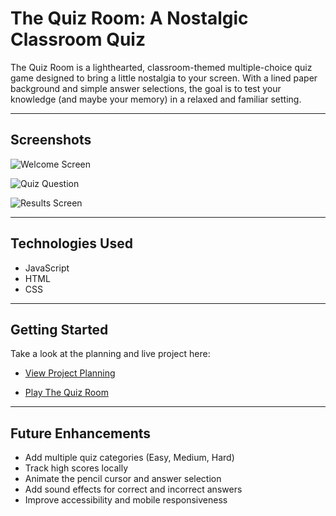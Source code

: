 # The Quiz Room: A Nostalgic Classroom Quiz

The Quiz Room is a lighthearted, classroom-themed multiple-choice quiz game designed to bring a little nostalgia to your screen. With a lined paper background and simple answer selections, the goal is to test your knowledge (and maybe your memory) in a relaxed and familiar setting.

---

## Screenshots

![Welcome Screen](https://i.imgur.com/HHlaEoM.png)

![Quiz Question](https://i.imgur.com/fpVJQoU.png)


![Results Screen](https://i.imgur.com/1fPaebA.png)

---

## Technologies Used

- JavaScript
- HTML
- CSS

---

## Getting Started

Take a look at the planning and live project here:

- [View Project Planning](https://trello.com/b/HWlxqldk/the-quiz-game)

- [Play The Quiz Room](https://jimmyperez1.github.io/Quiz-Game/)

---

## Future Enhancements

- Add multiple quiz categories (Easy, Medium, Hard)
- Track high scores locally
- Animate the pencil cursor and answer selection
- Add sound effects for correct and incorrect answers
- Improve accessibility and mobile responsiveness